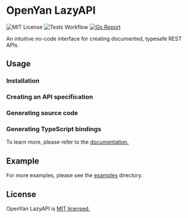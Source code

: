 # OpenYan LazyAPI

![MIT License](https://img.shields.io/badge/license-MIT-blue.svg) ![Tests Workflow](https://github.com/openyan-org/lazyapi/actions/workflows/tests.yml/badge.svg) [![Go Report](https://goreportcard.com/badge/openyan/lazyapi)](https://goreportcard.com/report/openyan/lazyapi)

An intuitive no-code interface for creating documented, typesafe REST APIs.

## Usage

### Installation

### Creating an API specification

### Generating source code

### Generating TypeScript bindings

To learn more, please refer to the [documentation.](https://github.com/openyan-org/lazyapi/tree/master/docs)

## Example

For more examples, please see the [examples](https://github.com/openyan-org/lazyapi/tree/master/examples) directory.
 
## License

OpenYan LazyAPI is [MIT licensed.](https://github.com/openyan-org/lazyapi/blob/master/LICENSE)